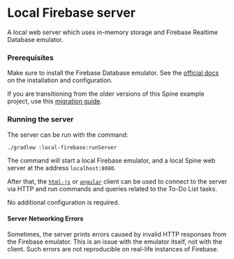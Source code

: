 # Local Firebase server

A local web server which uses in-memory storage and Firebase Realtime Database emulator.

### Prerequisites

Make sure to install the Firebase Database emulator. See the [official docs](https://firebase.google.com/docs/emulator-suite/install_and_configure#security_rules_configuration) on the installation and configuration.

If you are transitioning from the older versions of this Spine example project, use this
[migration guide](https://github.com/urish/firebase-server/blob/master/docs/firebase-emulators.md).

### Running the server
The server can be run with the command:
```bash
./gradlew :local-firebase:runServer
```

The command will start a local Firebase emulator, and a local Spine web server at the address 
`localhost:8080`.

After that, the [`html-js`](../../client/html-js) or [`angular`](../../client/angular) client can 
be used to connect to the server via HTTP and run commands and queries related to the To-Do List 
tasks.

No additional configuration is required.

#### Server Networking Errors

Sometimes, the server prints errors caused by invalid HTTP responses from the Firebase emulator.
This is an issue with the emulator itself, not with the client. Such errors are not reproducible on
real-life instances of Firebase.

